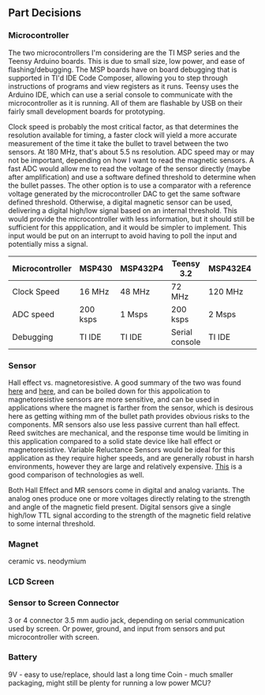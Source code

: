 ## Part Decisions

### Microcontroller
The two microcontrollers I'm considering are the TI MSP series and the Teensy Arduino boards. This is due to small size, low power, and ease of flashing/debugging. The MSP boards have on board debugging that is supported in TI'd IDE Code Composer, allowing you to step through instructions of programs and view registers as it runs. Teensy uses the Arduino IDE, which can use a serial console to communicate with the microcontroller as it is running. All of them are flashable by USB on their fairly small development boards for prototyping.

Clock speed is probably the most critical factor, as that determines the resolution available for timing, a faster clock will yield a more accurate measurement of the time it take the bullet to travel between the two sensors. At 180 MHz, that's about 5.5 ns resolution. ADC speed may or may not be important, depending on how I want to read the magnetic sensors. A fast ADC would allow me to read the voltage of the sensor directly (maybe after amplification) and use a software defined threshold to determine when the bullet passes. The other option is to use a comparator with a reference voltage generated by the microcontroller DAC to get the same software defined threshold. Otherwise, a digital magnetic sensor can be used, delivering a digital high/low signal based on an internal threshold. This would provide the microcontroller with less information, but it should still be sufficient for this appplication, and it would be simpler to implement. This input would be put on an interrupt to avoid having to poll the input and potentially miss a signal.

| Microcontroller | MSP430 | MSP432P4 | Teensy 3.2 | MSP432E4 | Teensy 3.6 |
| --- | --- | --- | --- | --- | --- |
| Clock Speed | 16 MHz | 48 MHz | 72 MHz | 120 MHz | 180 MHz |
| ADC speed | 200 ksps | 1 Msps | 200 ksps | 2 Msps | 200 ksps |
| Debugging | TI IDE | TI IDE | Serial console | TI IDE | Serial console |

### Sensor
Hall effect vs. magnetoresistive. A good summary of the two was found [here](https://www.digikey.com/en/articles/techzone/2013/nov/proximity-sensing-options-part-2-magnetic-sensors) and [here](https://www.sensorsmag.com/components/a-case-study-mr-vs-hall-effect-for-position-sensing), and can be boiled down for this appolication to magnetoresistive sensors are more sensitive, and can be used in applications where the magnet is farther from the sensor, which is desirous here as getting withing mm of the bullet path provides obvious risks to the components. MR sensors also use less passive current than hall effect. Reed switches are mechanical, and the response time would be limiting in this application compared to a solid state device like hall effect or magnetoresistive. Variable Reluctance Sensors would be ideal for this application as they require higher speeds, and are generally robust in harsh environments, however they are large and relatively expensive. [This](https://www.electronicproducts.com/Sensors_and_Transducers/Sensors_and_Transducers/Reed_vs_Hall_vs_VR.aspx) is a good comparison of technologies as well.

Both Hall Effect and MR sensors come in digital and analog variants. The analog ones produce one or more voltages directly relating to the strength and angle of the magnetic field present. Digital sensors give a single high/low TTL signal according to the strength of the magnetic field relative to some internal threshold.

### Magnet
ceramic vs. neodymium

### LCD Screen

### Sensor to Screen Connector
3 or 4 connector 3.5 mm audio jack, depending on serial communication used by screen. Or power, ground, and input from sensors and put microcontroller with screen.

### Battery
9V - easy to use/replace, should last a long time
Coin - much smaller packaging, might still be plenty for running a low power MCU?
